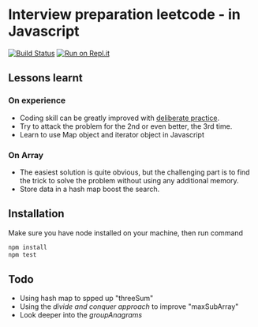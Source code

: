 # Interview preparation leetcode - in Javascript

[![Build Status](https://api.travis-ci.org/hieutle2011/interview-prep-leetcode.svg?branch=master)](https://travis-ci.org/github/hieutle2011/interview-prep-leetcode) [![Run on Repl.it](https://repl.it/badge/github/hieutle2011/interview-prep-leetcode)](https://repl.it/github/hieutle2011/interview-prep-leetcode)

## Lessons learnt

### On experience
- Coding skill can be greatly improved with [deliberate practice](1).
- Try to attack the problem for the 2nd or even better, the 3rd time.
- Learn to use Map object and iterator object in Javascript

### On Array
- The easiest solution is quite obvious, but the challenging part is to find the trick to solve the problem without using any additional memory.
- Store data in a hash map boost the search.

## Installation

Make sure you have node installed on your machine, then run command

```bash
npm install
npm test
```

## Todo
- Using hash map to spped up "threeSum"
- Using the *divide and conquer approach* to improve "maxSubArray"
- Look deeper into the *groupAnagrams*

[1]:https://en.wikipedia.org/wiki/Practice_(learning_method)#Deliberate_practice